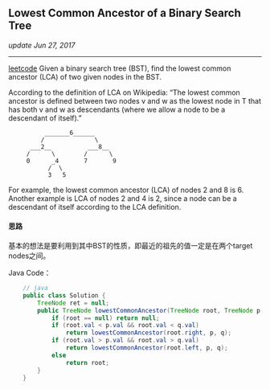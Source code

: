 ## Lowest Common Ancestor of a Binary Search Tree
_update Jun 27, 2017_

---
[leetcode](https://leetcode.com/problems/lowest-common-ancestor-of-a-binary-search-tree/#/description)
Given a binary search tree (BST), find the lowest common ancestor (LCA) of two given nodes in the BST.

According to the definition of LCA on Wikipedia: “The lowest common ancestor is defined between two nodes v and w as the lowest node in T that has both v and w as descendants (where we allow a node to be a descendant of itself).”
      
              _______6______
             /              \
          ___2__          ___8__
         /      \        /      \
         0      _4       7       9
               /  \
               3   5
For example, the lowest common ancestor (LCA) of nodes 2 and 8 is 6. Another example is LCA of nodes 2 and 4 is 2, since a node can be a descendant of itself according to the LCA definition.

#### 思路
基本的想法是要利用到其中BST的性质，即最近的祖先的值一定是在两个target nodes之间。

Java Code：
```java
    // java
    public class Solution {
        TreeNode ret = null;
        public TreeNode lowestCommonAncestor(TreeNode root, TreeNode p, TreeNode q) {
            if (root == null) return null;
            if (root.val < p.val && root.val < q.val) 
                return lowestCommonAncestor(root.right, p, q);
            if (root.val > p.val && root.val > q.val) 
                return lowestCommonAncestor(root.left, p, q);
            else
                return root;
        }  
    }
```
